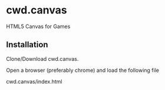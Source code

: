# cwd.canvas
HTML5 Canvas for Games

## Installation
Clone/Download cwd.canvas.

Open a browser (preferably chrome) and load the following file

cwd.canvas/index.html
